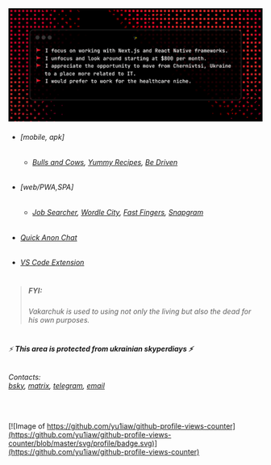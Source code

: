   <img src="/image.png" alt="image" />
  
- ###### [mobile, apk]
  - ###### [Bulls and Cows](https://www.dropbox.com/scl/fo/jii2ogqy4q3mj1owr4w9l/ADTuL_UA8vlkFEGQ3S46FrA?rlkey=ro50rmvixvd7ixgbqwiq0lf54&st=8kd60vg7&dl=0), [Yummy Recipes](https://www.dropbox.com/scl/fo/1j4dvog6u475afzpldbzv/AC5TBijO2uqabidPSDzxuk4?rlkey=qvoerjznyi1hcch0k1jwuuag4&st=q0it2mrb&dl=0), [Be Driven](https://www.dropbox.com/scl/fo/nrzdbii67ocvlvg5w9y19/ABpYTf3sCN_8y6klpxBy5ZM?rlkey=7xmhb0y73drv1qm5acfzt4pzt&st=ipmw13se&dl=0)
- ###### [web/PWA,SPA]
  - ###### [Job Searcher](https://job-seacher.netlify.app), [Wordle City](https://wordle-british-city.netlify.app), [Fast Fingers](https://yu1ia-warming-up-fingers.netlify.app), [Snapgram](https://snapgramar.netlify.app/)
- ###### [Quick Anon Chat](https://chat-u6d0.onrender.com)
- ###### [VS Code Extension](https://marketplace.visualstudio.com/items?itemName=yu1ia-vasyleniuk.react-reactnative-snippets-essential)
#

  > ##### FYI:
  > ###### Vakarchuk is used to using not only the living but also the dead for his own purposes. 
#
  ###### ⚡ **_This area is protected from ukrainian skyperdiays ⚡_**
  
###### Contacts:<br /><a href="https://bsky.app/profile/yu1ia.ohai.social.ap.brid.gy">bsky</a>, <a href="https://matrix.to/#/@yu1iaw:matrix.org">matrix</a>, <a href="https://t.me/yu1iaw">telegram</a>, <a href="mailto:7p3dvl434@nine.testrun.org">email</a>
<br />

[![Image of https://github.com/yu1iaw/github-profile-views-counter](https://github.com/yu1iaw/github-profile-views-counter/blob/master/svg/profile/badge.svg)](https://github.com/yu1iaw/github-profile-views-counter)


